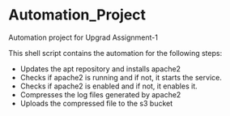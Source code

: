 # Automation_Project

Automation project for Upgrad Assignment-1

This shell script contains the automation for the following steps:

* Updates the apt repository and installs apache2
* Checks if apache2 is running and if not, it starts the service.
* Checks if apache2 is enabled and if not, it enables it.
* Compresses the log files generated by apache2
* Uploads the compressed file to the s3 bucket
